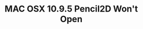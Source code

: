 ---
title: 'MAC OSX 10.9.5 Pencil2D Won''t Open'
redirect_to:
  - 'https://discuss.pencil2d.org/t/mac-osx-10-9-5-pencil2d-wont-open/1317'
---